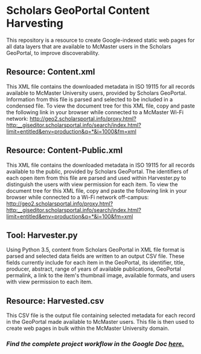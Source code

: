 # Scholars GeoPortal Content Harvesting

This repository is a resource to create Google-indexed static web pages for all data layers that are available to McMaster users in the Scholars GeoPortal, to improve discoverability.

## Resource: Content.xml

This XML file contains the downloaded metadata in ISO 19115 for all records available to McMaster University users, provided by Scholars GeoPortal. Information from this file is parsed and selected to be included in a condensed file. To view the document tree for this XML file, copy and paste the following link in your browser while connected to a McMaster Wi-Fi network: http://geo2.scholarsportal.info/proxy.html?http:__giseditor.scholarsportal.info/search/index.html?limit=entitled&env=production&q=*&i=1000&fm=xml

## Resource: Content-Public.xml

This XML file contains the downloaded metadata in ISO 19115 for all records available to the public, provided by Scholars GeoPortal. The identifiers of each open item from this file are parsed and used within Harvester.py to distinguish the users with view permission for each item. To view the document tree for this XML file, copy and paste the following link in your browser while connected to a Wi-Fi network off-campus: http://geo2.scholarsportal.info/proxy.html?http:__giseditor.scholarsportal.info/search/index.html?limit=entitled&env=production&q=*&i=100&fm=xml

## Tool: Harvester.py

Using Python 3.5, content from Scholars GeoPortal in XML file format is parsed and selected data fields are written to an output CSV file. These fields currently include for each item in the GeoPortal, its identifier, title, producer, abstract, range of years of available publications, GeoPortal permalink, a link to the item's thumbnail image, available formats, and users with view permission to each item.

## Resource: Harvested.csv

This CSV file is the output file containing selected metadata for each record in the GeoPortal made available to McMaster users. This file is then used to create web pages in bulk within the McMaster University domain.

### _Find the complete project workflow in the Google Doc [here.](https://docs.google.com/a/mcmaster.ca/document/d/1dbZg2W9OVB27Uw5pu6To6OITzRWoG32yiSrOISzLGlk/edit?usp=sharing)_


